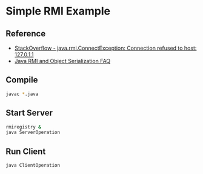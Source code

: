 # Simple RMI Example

## Reference

* [StackOverflow - java.rmi.ConnectException: Connection refused to host: 127.0.1.1](https://stackoverflow.com/questions/15685686/java-rmi-connectexception-connection-refused-to-host-127-0-1-1)
* [Java RMI and Object Serialization FAQ](https://docs.oracle.com/javase/7/docs/technotes/guides/rmi/faq.html)

## Compile

```bash
javac *.java
```

## Start Server

```bash
rmiregistry &
java ServerOperation
```

## Run Client

```bash
java ClientOperation
```
